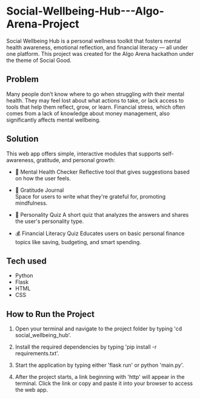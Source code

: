 # Social-Wellbeing-Hub---Algo-Arena-Project

Social Wellbeing Hub is a personal wellness toolkit that fosters mental health awareness, emotional reflection, and financial literacy — all under one platform. This project was created for the Algo Arena hackathon under the theme of Social Good.

## Problem

Many people don’t know where to go when struggling with their mental health. They may feel lost about what actions to take, or lack access to tools that help them reflect, grow, or learn. Financial stress, which often comes from a lack of knowledge about money management, also significantly affects mental wellbeing.

## Solution

This web app offers simple, interactive modules that supports self-awareness, gratitude, and personal growth:

- 🧠 Mental Health Checker 
  Reflective tool that gives suggestions based on how the user feels.

- 📔 Gratitude Journal  
  Space for users to write what they're grateful for, promoting mindfulness.

- 🧩 Personality Quiz
  A short quiz that analyzes the answers and shares the user's personality type.

- 💰 Financial Literacy Quiz 
  Educates users on basic personal finance topics like saving, budgeting, and smart spending.

## Tech used

- Python
- Flask
- HTML
- CSS

## How to Run the Project

1. Open your terminal and navigate to the project folder by typing 'cd social_wellbeing_hub'.

2. Install the required dependencies by typing 'pip install -r requirements.txt'.

3. Start the application by typing either 'flask run' or python 'main.py'.

4. After the project starts, a link beginning with 'http' will appear in the terminal. Click the link or copy and paste it into your browser to access the web app.
